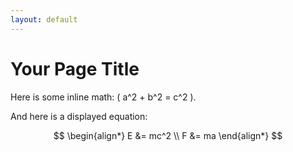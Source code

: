 ```yaml
---
layout: default
---
```


<script src="https://polyfill.io/v3/polyfill.min.js?features=es6"></script>
<script id="MathJax-script" async src="https://cdn.jsdelivr.net/npm/mathjax@3/es5/tex-mml-chtml.js"></script>

# Your Page Title

Here is some inline math: \( a^2 + b^2 = c^2 \).

And here is a displayed equation:

$$
\begin{align*}
E &= mc^2 \\
F &= ma
\end{align*}
$$
